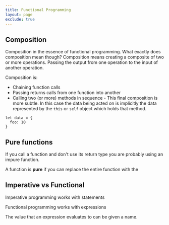 ```yaml
---
title: Functional Programming
layout: page
exclude: true
---
```


## Composition

Composition in the essence of functional programming. What exactly does composition mean though? Composition means creating a composite of two or more operations. Passing the output from one operation to the input of another operation.

Composition is:

 - Chaining function calls
 - Passing returns calls from one function into another
 - Calling two (or more) methods in sequence - This final composition is more subtle. In this case the data being acted on is implicitly the data represented by the `this` or `self` object which holds that method.
```
let data = {
  foo: 10
}
```

## Pure functions

If you call a function and don't use its return type you are probably using an impure function.

A function is **pure** if you can replace the entire function with the 

## Imperative vs Functional

Imperative programming works with statements

Functional programming works with expressions

The value that an expression evaluates to can be given a name.
<!--stackedit_data:
eyJoaXN0b3J5IjpbNjUwMzUyOTA3LDM2ODM5MTY4OCw1MDcwOD
M3MjgsMTQ5NjY5MjIxLC01NDAyNzIxNjNdfQ==
-->
